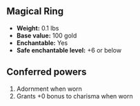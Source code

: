 ## Magical Ring

- **Weight:** 0.1 lbs
- **Base value:** 100 gold
- **Enchantable:** Yes
- **Safe enchantable level:** +6 or below

## Conferred powers

1. Adornment when worn
2. Grants +0 bonus to charisma when worn
